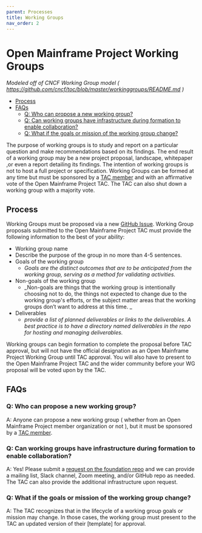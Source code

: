 ```yaml
---
parent: Processes
title: Working Groups
nav_order: 2
---
```


# Open Mainframe Project Working Groups
_Modeled off of CNCF Working Group model ( https://github.com/cncf/toc/blob/master/workinggroups/README.md )_

- [Process](#process)
- [FAQs](#faqs)
    - [Q: Who can propose a new working group?](#q-who-can-propose-a-new-working-group)
    - [Q: Can working groups have infrastructure during formation to enable collaboration?](#q-can-working-groups-have-infrastructure-during-formation-to-enable-collaboration)
    - [Q: What if the goals or mission of the working group change?](#q-what-if-the-goals-or-mission-of-the-working-group-change)

The purpose of working groups is to study and report on a particular question and make recommendations based on its findings. The end result of a working group may be a new project proposal, landscape, whitepaper ,or even a report detailing its findings. The intention of working groups is not to host a full project or specification. Working Groups can be formed at any time but must be sponsored by a [TAC member] and with an affirmative vote of the Open Mainframe Project TAC. The TAC can also shut down a working group with a majority vote.

## Process

Working Groups must be proposed via a new [GitHub Issue]. Working Group proposals submitted to the Open Mainframe Project TAC must provide the following information to the best of your ability:

- Working group name
- Describe the purpose of the group in no more than 4-5 sentences.
- Goals of the working group
    - _Goals are the distinct outcomes that are to be anticipated from the working group, serving as a method for validating activities._
- Non-goals of the working group
    - _Non-goals are things that the working group is intentionally choosing not to do, the things not expected to change due to the working group's efforts, or the subject matter areas that the working groups don’t want to address at this time. _
- Deliverables
    - _provide a list of planned deliverables or links to the deliverables. A best practice is to have a directory named deliverables in the repo for hosting and managing deliverables._

Working groups can begin formation to complete the proposal before TAC approval, but will not have the official designation as an Open Mainframe Project Working Group until TAC approval. You will also have to present to the Open Mainframe Project TAC and the wider community before your WG proposal will be voted upon by the TAC. 

## FAQs

### Q: Who can propose a new working group?
A: Anyone can propose a new working group ( whether from an Open Mainframe Project member organization or not ), but it must be sponsored by a [TAC member].

### Q: Can working groups have infrastructure during formation to enable collaboration?
A: Yes! Please submit a [request on the foundation repo] and we can provide a mailing list, Slack channel, Zoom meeting, and/or GitHub repo as needed. The TAC can also provide the additional infrastructure upon request.

### Q: What if the goals or mission of the working group change?
A: The TAC recognizes that in the lifecycle of a working group goals or mission may change. In those cases, the working group must present to the TAC an updated version of their [template] for approval.

[TAC member]: https://github.com/openmainframeproject/tac#tac-members
[request on the foundation repo]: https://servicedesk.openmainframeproject.org
[GitHub Issue]: https://github.com/openmainframeproject/tac/issues/new?assignees=&labels=bug&template=new-working-group-proposal.md&title=
